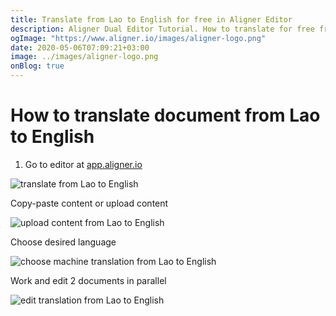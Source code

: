 ```yaml
---
title: Translate from Lao to English for free in Aligner Editor
description: Aligner Dual Editor Tutorial. How to translate for free from Lao to English. Aligner is multilingual document management platform. 
ogImage: "https://www.aligner.io/images/aligner-logo.png"
date: 2020-05-06T07:09:21+03:00
image: ../images/aligner-logo.png
onBlog: true
---
```


# How to translate document from Lao to English

1. Go to editor at [app.aligner.io](https://app.aligner.io "Aligner App web page")

![translate from Lao to English](../aligner-blank-editor.png "translate from Lao to English")

Copy-paste content or upload content

![upload content from Lao to English](../aligner-uploaded-document.png "upload content from Lao to English")

Choose desired language

![choose machine translation from Lao to English](../aligner-language-dropdown.png "choose machine translation from Lao to English")

Work and edit 2 documents in parallel

![edit translation from Lao to English](../aligner-double-sitded-editor.png "edit translation from Lao to English")


